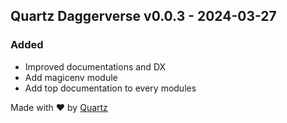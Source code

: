 ## Quartz Daggerverse v0.0.3 - 2024-03-27


### Added
* Improved documentations and DX
* Add magicenv module
* Add top documentation to every modules

Made with ❤️ by [Quartz](https://quartz.technology)
